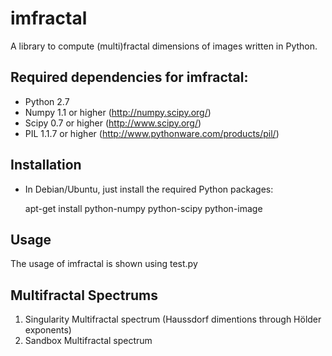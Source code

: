 imfractal
=======

A library to compute (multi)fractal dimensions of images written in Python.

## Required dependencies for imfractal:

* Python 2.7
* Numpy 1.1 or higher       (http://numpy.scipy.org/)   
* Scipy 0.7 or higher       (http://www.scipy.org/)
* PIL 1.1.7 or higher       (http://www.pythonware.com/products/pil/)

## Installation

* In Debian/Ubuntu, just install the required Python packages:


    apt-get install python-numpy python-scipy python-image 

## Usage

The usage of imfractal is shown using test.py

## Multifractal Spectrums

1) Singularity Multifractal spectrum (Haussdorf dimentions through Hölder exponents)
2) Sandbox Multifractal spectrum
